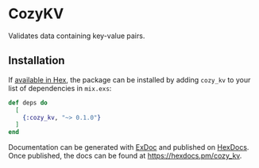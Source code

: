 # CozyKV

Validates data containing key-value pairs.

## Installation

If [available in Hex](https://hex.pm/docs/publish), the package can be installed
by adding `cozy_kv` to your list of dependencies in `mix.exs`:

```elixir
def deps do
  [
    {:cozy_kv, "~> 0.1.0"}
  ]
end
```

Documentation can be generated with [ExDoc](https://github.com/elixir-lang/ex_doc)
and published on [HexDocs](https://hexdocs.pm). Once published, the docs can
be found at <https://hexdocs.pm/cozy_kv>.
